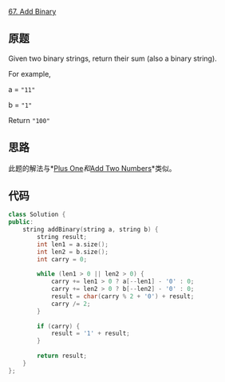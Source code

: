 [67. Add Binary](https://leetcode.com/problems/add-binary/)

原题
----

Given two binary strings, return their sum (also a binary string).

For example,

a = `"11"`

b = `"1"`

Return `"100"`

思路
----

此题的解法与*[Plus One][]*和*[Add Two Numbers][]*类似。


代码
----

```c++
class Solution {
public:
	string addBinary(string a, string b) {
		string result;
		int len1 = a.size();
		int len2 = b.size();
		int carry = 0;
		
		while (len1 > 0 || len2 > 0) {
			carry += len1 > 0 ? a[--len1] - '0' : 0;
			carry += len2 > 0 ? b[--len2] - '0' : 0;
			result = char(carry % 2 + '0') + result;
			carry /= 2;
		}
		
		if (carry) {
			result = '1' + result;
		}
		
		return result;
	}
};
```

[Plus One]: plusOne.md
[Add Two Numbers]: addTwoNumbers.md
